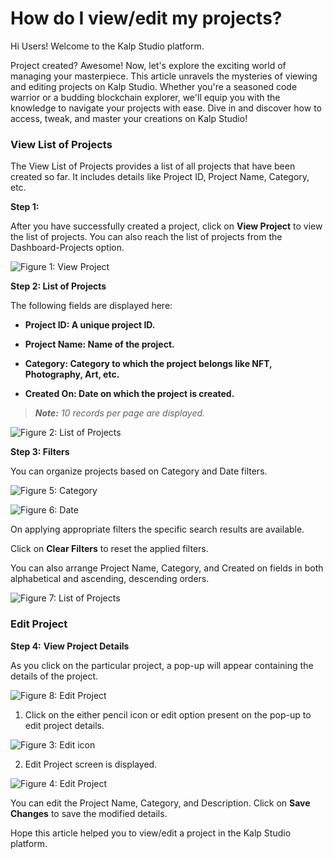 # How do I view/edit my projects?

Hi Users! Welcome to the Kalp Studio platform.

Project created? Awesome! Now, let's explore the exciting world of managing your masterpiece. This article unravels the mysteries of viewing and editing projects on Kalp Studio. Whether you're a seasoned code warrior or a budding blockchain explorer, we'll equip you with the knowledge to navigate your projects with ease. Dive in and discover how to access, tweak, and master your creations on Kalp Studio!


### View List of Projects 

The View List of Projects provides a list of all projects that have been created so far. It includes details like Project ID, Project Name, Category, etc.

**Step 1:**  

After you have successfully created a project, click on **View Project** to view the list of projects. You can also reach the list of projects from the Dashboard-Projects option.
  

![Figure 1: View Project](https://docs.kalp.studio/~gitbook/image?url=https:%2F%2Fs3-ap-south-1.amazonaws.com%2Find-cdn.freshdesk.com%2Fdata%2Fhelpdesk%2Fattachments%2Fproduction%2F1060007154651%2Foriginal%2Fl8dy2cGmV421xv2wzs1OhvTPbeaGJsZ_0Q.png%3F1708686940&width=768&dpr=4&quality=100&sign=8e1e74c965a90adf0c6d0343a7f6946150bb9076c04d4d7089a2dc2adec04408)

**Step 2: List of Projects**

The following fields are displayed here:

-  **Project ID: A unique project ID.**

-  **Project Name: Name of the project.**

-  **Category: Category to which the project belongs like NFT, Photography, Art, etc.**

-  **Created On: Date on which the project is created.**

>  _**Note:**_  _10 records per page are displayed._

![Figure 2: List of Projects](https://docs.kalp.studio/~gitbook/image?url=https:%2F%2Fs3-ap-south-1.amazonaws.com%2Find-cdn.freshdesk.com%2Fdata%2Fhelpdesk%2Fattachments%2Fproduction%2F1060006983029%2Foriginal%2FxB61YLe4Vx9Kq9QeKaj5DqTSNzw6vhxvig.png%3F1708424870&width=768&dpr=4&quality=100&sign=1c86ee7074d677534ed0f9af46a8012d1d9140bbc3638f699cbaf75c6d586fe9)


**Step 3: Filters**

You can organize projects based on Category and Date filters.

![Figure 5: Category](https://docs.kalp.studio/~gitbook/image?url=https:%2F%2Fs3-ap-south-1.amazonaws.com%2Find-cdn.freshdesk.com%2Fdata%2Fhelpdesk%2Fattachments%2Fproduction%2F1060006824948%2Foriginal%2FcIBXHe9H_OkNr4sHvZrVGez_r7jrSVYS8Q.png%3F1707988178&width=768&dpr=4&quality=100&sign=647352c9191af1475e07fcde27c1456a4ad22388054256ee20282c717d2ae95b)

![Figure 6: Date](https://docs.kalp.studio/~gitbook/image?url=https:%2F%2Fs3-ap-south-1.amazonaws.com%2Find-cdn.freshdesk.com%2Fdata%2Fhelpdesk%2Fattachments%2Fproduction%2F1060006824971%2Foriginal%2FL-zqczjNaHkL-yg59u4Ozt34xn6PkUBZSQ.png%3F1707988204&width=768&dpr=4&quality=100&sign=eefae3bda55181139697692488ccff5bac2c5e1f397da79c5fcccbc62e358f5d)


On applying appropriate filters the specific search results are available.

Click on **Clear Filters** to reset the applied filters.

You can also arrange Project Name, Category, and Created on fields in both alphabetical and ascending, descending orders.


![Figure 7: List of Projects](https://docs.kalp.studio/~gitbook/image?url=https:%2F%2Fs3-ap-south-1.amazonaws.com%2Find-cdn.freshdesk.com%2Fdata%2Fhelpdesk%2Fattachments%2Fproduction%2F1060006983068%2Foriginal%2Fb5eKwuzvF8TOinSt2QQHQR9TdqFp9kIX4A.png%3F1708424934&width=768&dpr=4&quality=100&sign=927dc56e308d619c9195ebfcae35f60c28e156b9229e1cd3649ac74d1f6a6a6f)

### Edit Project

**Step 4:**  **View Project Details**

As you click on the particular project, a pop-up will appear containing the details of the project.

![Figure 8: Edit Project](https://docs.kalp.studio/~gitbook/image?url=https:%2F%2Fs3-ap-south-1.amazonaws.com%2Find-cdn.freshdesk.com%2Fdata%2Fhelpdesk%2Fattachments%2Fproduction%2F1060007155545%2Foriginal%2F38gM6Aefui_DfPGbUvhxbGO88ViVBkkitA.png%3F1708687531&width=768&dpr=4&quality=100&sign=daf8e50a2f36d22aaea8969bc239f2e5ee1d4fc17e988fa6c00a3e92a6a656e3)

1. Click on the either pencil icon or edit option present on the pop-up to edit project details.

![Figure 3: Edit icon](https://docs.kalp.studio/~gitbook/image?url=https:%2F%2Fs3-ap-south-1.amazonaws.com%2Find-cdn.freshdesk.com%2Fdata%2Fhelpdesk%2Fattachments%2Fproduction%2F1060006983094%2Foriginal%2FhiwLz-L4Awk4hJ1dGKiG9W7BXyT18ZKOBA.png%3F1708424968&width=768&dpr=4&quality=100&sign=439ad4ae1f74527766272f64d8c070a632e3678cabb15a74ba6f204f417d1ccc)

2. Edit Project screen is displayed.

![Figure 4: Edit Project](https://docs.kalp.studio/~gitbook/image?url=https:%2F%2Fs3-ap-south-1.amazonaws.com%2Find-cdn.freshdesk.com%2Fdata%2Fhelpdesk%2Fattachments%2Fproduction%2F1060006983198%2Foriginal%2FWAJYLmqWihJAWrPUVnskkj1zVeIcMYrOjw.png%3F1708425053&width=768&dpr=4&quality=100&sign=f4eace46cbc9d37b4b6a632f76753ef4baa257982dee59164219a68e418d46d6)

You can edit the Project Name, Category, and Description. Click on **Save Changes** to save the modified details.

Hope this article helped you to view/edit a project in the Kalp Studio platform.